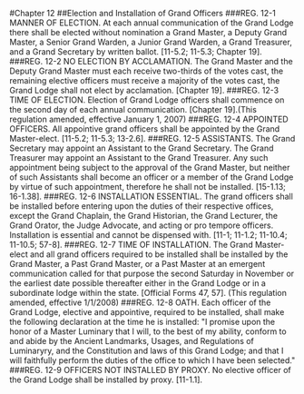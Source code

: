 #Chapter 12
##Election and Installation of Grand Officers
###REG. 12-1 MANNER OF ELECTION.
At each annual communication of the Grand Lodge there shall be elected without nomination a Grand Master, a Deputy Grand Master, a Senior Grand Warden, a Junior Grand Warden, a Grand Treasurer, and a Grand Secretary by written ballot. [11-5.2; 11-5.3; Chapter 19].
###REG. 12-2 NO ELECTION BY ACCLAMATION.
The Grand Master and the Deputy Grand Master must each receive two-thirds of the votes cast, the remaining elective officers must receive a majority of the votes cast, the Grand Lodge shall not elect by acclamation. [Chapter 19].
###REG. 12-3 TIME OF ELECTION.
Election of Grand Lodge officers shall commence on the second day of each annual communication. [Chapter 19].(This regulation amended, effective January 1, 2007)
###REG. 12-4 APPOINTED OFFICERS.
All appointive grand officers shall be appointed by the Grand Master-elect. [11-5.2; 11-5.3; 13-2.6].
###REG. 12-5 ASSISTANTS.
The Grand Secretary may appoint an Assistant to the Grand Secretary. The Grand Treasurer may appoint an Assistant to the Grand Treasurer. Any such appointment being subject to the approval of the Grand Master, but neither of such Assistants shall become an officer or a member of the Grand Lodge by virtue of such appointment, therefore he shall not be installed. [15-1.13; 16-1.38].
###REG. 12-6 INSTALLATION ESSENTIAL.
The grand officers shall be installed before entering upon the duties of their respective offices, except the Grand Chaplain, the Grand Historian, the Grand Lecturer, the Grand Orator, the Judge Advocate, and acting or pro tempore officers. Installation is essential and cannot be dispensed with. [11-1; 11-1.2; 11-10.4; 11-10.5; 57-8].
###REG. 12-7 TIME OF INSTALLATION.
The Grand Master-elect and all grand officers required to be installed shall be installed by the Grand Master, a Past Grand Master, or a Past Master at an emergent communication called for that purpose the second Saturday in November or the earliest date possible thereafter either in the Grand Lodge or in a subordinate lodge within the state. [Official Forms 47, 57]. (This regulation amended, effective 1/1/2008)
###REG. 12-8 OATH.
Each officer of the Grand Lodge, elective and appointive, required to be installed, shall make the following declaration at the time he is installed:
"I promise upon the honor of a Master Luminary that I will, to the best of my ability, conform to and abide by the Ancient Landmarks, Usages, and Regulations of Luminaryry, and the Constitution and laws of this Grand Lodge; and that I will faithfully perform the duties of the office to which I have been selected."
###REG. 12-9 OFFICERS NOT INSTALLED BY PROXY.
No elective officer of the Grand Lodge shall be installed by proxy. [11-1.1].